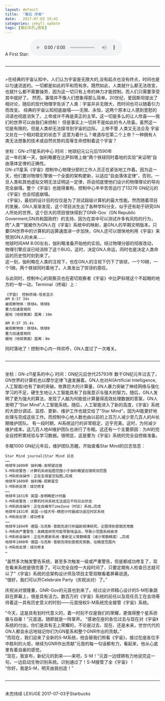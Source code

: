 ```yaml
---
layout: default
title:  "幕后 序章"
date:   2017-07-03 19:41
categories: jekyll update
tags: [幕后系列,随笔]
---
```

A First Star: <audio src="/music/A First Star.mp3" controls="controls" loop="loop" preload="meta"></audio>  
<br>
<hr>
<br>
>在经典的宇宙认知中，人们认为宇宙是无限大的,没有起点也没有终点，时间也是以匀速流逝的。一切都是如此的平和而有序。既然如此，人类就什么都无法改变，也就什么都不需要操劳，因为这一切只有上帝的神力才能控制。而人们只需要享受其中就好了。  
然而，事情并不像人们想象得那么简单。20世纪，爱因斯坦提出了相对论，随后的现代物理学告诉了人类：宇宙并非无限大，而时间也可以随着引力而改变。  
经典的宇宙认知彻底崩塌——无限、永恒，这两个原本让人感到宽慰的词语也彻底消失了。上帝或许不再是真正的主宰。这一切是多么的让人欣喜——我们的世界可以由我们来控制！  
但是事实上一切并不是如此的令人欣喜。虽然这一切是有限的，但是人类却无法探寻到宇宙的边际。  
上帝不管  
人类又无法企及  
宇宙又处在一个相对稳定的状态下  
这意为着什么？难道存在第二个上帝？一种拥有人类无法想象的技术或自然优势的高等生命控制着这个宇宙？  

坐标：GN-z11星系的中心 时间：地球纪元公元后1590年  
这一年的某一天，伽利略要在比萨斜塔上做“两个铁球同时着地的实验”来证明”自由落体定律的正确性。  
GN-z11星系《宇宙》控制中心物理分部的工作人员正在紧张地工作着。因为这一天，他们要对物理引擎做一个全面的架构更新，以适应“自由落体定律”，否则，一旦人类和其他虚拟文明无法证明这一定律，将会彻底使他们设计的物理理论的导向完全崩塌，整个《宇宙》也就得重构，控制中心辛辛苦苦运行了13276 GN纪元的《宇宙》也会彻底崩塌。  
《宇宙》，最初的设计目的仅仅是为了测试超级计算机的最大性能。然而随着项目的发展，GN人渐渐发现，这个项目派生出了各种学科分支，似乎还有助于研究GN人所处的世界。这个巨大的项目很快得到了GNR-Gov（GN Republic Goverment,GN共和国政府）的支持，因为在其中可以测试许多有风险的行为，而”人类“”就被作为GN人在《宇宙》系统中的映射，是GN人的早期文明版本。只要GN世界中的计算机的运算速度进一步加快，GN人还可以很快地利用《宇宙》来预测GN人的未来……  
地球时间AM 8:00左右，伽利略准备开始他的实验。经过物理分部的彻夜改动，物理引擎应该已经消除了这个BUG。这时，决定GN人命运，同时也是决定人类命运的历史性时刻到来了。  
这一刻，伽利略在人类的注视下，也在GN人的注视下仍下了铁球，一个10磅，一个1磅。两个铁球同时着地了。人类发出了惊讶的感叹。  

与此同时，控制中心的观察员也在密切观察者《宇宙》中比萨斜塔这个不起眼的地方的一举一动，Terminal（终端）上：
```
《宇宙》 控制终端-信息显示
AM 8:37 34s  
被观察物体：铁球A，铁球B  
重力加速度相同  
据地（地球表面）距离：10m

AM 8:37 35.4s  
被观察物体：铁球A，铁球B  
重力加速度相同  
据地（地球表面）距离：0m  
```  
同时落地了！控制中心内一阵欢呼，GN人度过了一次难关。  
<br>
<hr>
<br>
坐标：GN-z11星系的中心 时间：GN纪元后世代25793年  
数千GN纪元年过去了，GN世界的计算机也以摩尔定律飞速发展着。GN人也对AI(Artificial Intelligence,人工智能)也有了新的突破。依靠巨大的计算量，GN人暴力突破了神经网络与强化学习的不足，硬生生地让人工智能具有了自我意识与强大的智力。随后，GN人发明了更为强大的算法，发现了人脑为何能低计算量得高效处理数据的答案，GN人发明了“Star Mind”人工智能系统。随后，人工智能进入了新的高度，《宇宙》系统的大部分调试、监控、更新、维护工作也就交给了”Star Mind”，因为AI能更好地处理与完成这些工作。而控制中心地人数也由以前的上百万人减少至几百人的AI长期维护团队。  
有一段时期，AI系统运行的非常稳定，近乎完美。这时，为何减少维护成本。这几百人地AI维护团队也进行了冬眠。这还有一个主要原因：为AI的完全自控积累经验与学习数据。很明显，这是要为《宇宙》系统的完全自控做准备。  

冬眠1000 GN纪元年后，维护团队苏醒。开始查看Star Mind的日志信息：
```  
Star Mind journal|Star Mind 日志  
……  
地球年1609年 伽利略-发明望远镜  
S-M系统警告：计算机系统贴图范围小于伽利略望远镜观测范围  
S-M系统自操作：正在生成星空贴图…完成
地球年1609年 伽利略-观察星空  
S-M系统反馈：成功修复  
……  
地球年1831年 英国-发明精密计时器  
S-M系统警告：计算机时间系统无法适应不同日出状态  
S-M系统自操作：正在自编写TimeZone（时区）系统…完成  
地球年1831年 英国-小猎犬号-精密计时器成功适应时区系统  
S-M系统反馈：成功修复  
……  
地球年1894年 德国-马克斯·普朗克进行热辐射规律研究，企图得到普朗克常数  
S-M系统严重警告：高精度研究可能导致栈溢出，导致小范围系统崩溃  
S-M系统自操作：正在热更新系统-重新定义常数精度（减少常数精度）…完成  
地球年1900年 德国-马克斯·普朗克得到普朗克常数，在精度范围内  
S-M系统反馈：成功修复  
…
```
“虽然多次触发警告系统，甚至多次触发一级或严重警告，但是都成功修复了，现在看来系统是很完善了。可以完全自控一大段时间了，只要定期有人检查日志就可以了”《宇宙》系统的总架构设计师及项目主管双眼看着屏幕说道。  
“很好，我们可以开Celebrate Party（庆祝派对）了。”  

庆祝派对很隆重，GNR-Gov的元首也到来了。经过设计师精心设计的S-M形象跳跃在屏幕上，很是具有活力。数百万的《宇宙》系统的前任以及现任员工在会场等待着这一具有历史意义的时刻——元首授权S-M系统完全接管《宇宙》系统。  

”今天，这是具有划时代意义的，着一时刻不仅是我们的荣耀，更值得整个星系骄傲与自豪！”元首道。随即就是一阵掌声。
“感谢在座的各位过去与现在对《宇宙》系统的付出，你们是具有无上荣耀的，不论是过去、现在、还是未来，世世代代的GN人都会永远地铭记你们为GN星系和整个GNR作出的贡献。”  
“而现在，我们迎来了全新的S-M系统，他会替我们照看《宇宙》，接过在座各位手中胜利的火炬，继续为GNR作出贡献”元首的每一句话都有力，看起来，他从心底里有着自豪的感觉。  
”现在，我宣布，新纪元的到来——来吧，S-M！”元首一边铿锵有力地说完这一句，一边启动生物识别系统。识别通过了！S-M接管了全《宇宙》！  
“你好，我是S-M，明天由我创造！”  
<br>
<hr>
<br>
未完待续  
LEXUGE 2017-07-03于Starbucks
